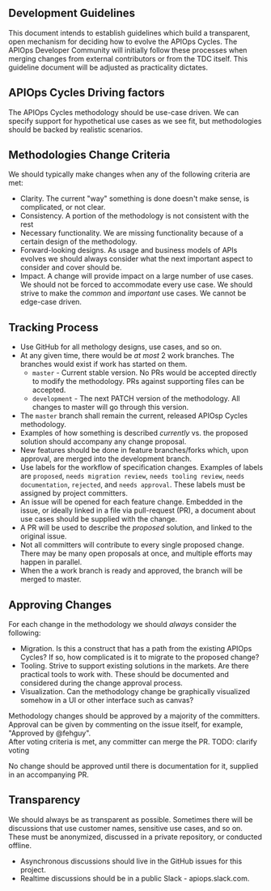 ## Development Guidelines

This document intends to establish guidelines which build a transparent, open mechanism for deciding how to evolve the APIOps Cycles. 
The APIOps Developer Community will initially follow these processes when merging changes from external contributors or from the TDC itself. 
This guideline document will be adjusted as practicality dictates.

## APIOps Cycles Driving factors

The APIOps Cycles methodology should be use-case driven.  We can specify support for hypothetical use cases as we see fit, 
but methodologies should be backed by realistic scenarios.

## Methodologies Change Criteria

We should typically make changes when any of the following criteria are met:

 - Clarity.  The current "way" something is done doesn't make sense, is complicated, or not clear.
 - Consistency.  A portion of the methodology is not consistent with the rest
 - Necessary functionality.  We are missing functionality because of a certain design of the methodology.
 - Forward-looking designs.  As usage and business models of APIs evolves we should always consider what the next important aspect to consider and cover should be.
 - Impact.  A change will provide impact on a large number of use cases.  We should not be forced to accommodate every use case.  We should strive to make the _common_ and _important_ use 
 cases.  We cannot be edge-case driven.


## Tracking Process

 - Use GitHub for all methology designs, use cases, and so on.
 - At any given time, there would be _at most_ 2 work branches. The branches would exist if work has started on them. 
   - `master` - Current stable version. No PRs would be accepted directly to modify the methodology. PRs against supporting files can be accepted.
   - `development` - The next PATCH version of the methodology. All changes to master will go through this version.  
 - The `master` branch shall remain the current, released APIOsp Cycles methodology.  
 - Examples of how something is described _currently_ vs. the proposed solution should accompany any change proposal.
 - New features should be done in feature branches/forks which, upon approval, are merged into the development branch.
 - Use labels for the workflow of specification changes.  Examples of labels are `proposed`, `needs migration review`, `needs tooling review`, `needs documentation`, `rejected`, and `needs approval`.  These labels must be assigned by project committers.
 - An issue will be opened for each feature change.  Embedded in the issue, or ideally linked in a file via pull-request (PR), a document about use cases should be supplied with the change.
 - A PR will be used to describe the _proposed_ solution, and linked to the original issue.
 - Not all committers will contribute to every single proposed change.  There may be many open proposals at once, and multiple efforts may happen in parallel.
 - When the a work branch is ready and approved, the branch will be merged to master.

## Approving Changes

For each change in the methodology we should _always_ consider the following:

 - Migration.  Is this a construct that has a path from the existing APIOps Cycles?  If so, how complicated is it to migrate to the proposed change?
 - Tooling.  Strive to support existing solutions in the markets. Are there practical tools to work with. These should be documented and considered during the change approval process.
 - Visualization.  Can the methodology change be graphically visualized somehow in a UI or other interface such as canvas?

Methodology changes should be approved by a majority of the committers.  
Approval can be given by commenting on the issue itself, for example, "Approved by @fehguy".  
After voting criteria is met, any committer can merge the PR. TODO: clarify voting 

No change should be approved until there is documentation for it, supplied in an accompanying PR.

## Transparency

We should always be as transparent as possible.  Sometimes there will be discussions that use customer names, sensitive use cases, and so on.  These must be anonymized, discussed in a private repository, or conducted offline.

 - Asynchronous discussions should live in the GitHub issues for this project.
 - Realtime discussions should be in a public Slack - apiops.slack.com.


